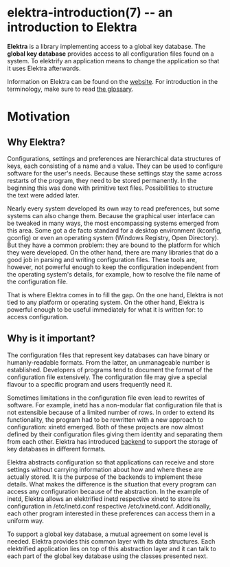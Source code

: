 elektra-introduction(7) -- an introduction to Elektra
==================================================


**Elektra** is a library implementing access to a global key database.
The **global key database** provides access to all configuration
files found on a system.  To elektrify an application means to change
the application so that it uses Elektra afterwards.

Information on Elektra can be found on the
[website](http://www.libelektra.org).
For introduction in the terminology, make sure to read
[the glossary](elektra-glossary.md).

# Motivation


## Why Elektra?

Configurations, settings and preferences are hierarchical data structures of
keys, each consisting of a name and a value. They can be used to
configure software for the user's needs. Because these settings stay
the same across restarts of the program, they need to be stored
permanently. In the beginning
this was done with primitive text files.
Possibilities to structure the text were added later.

Nearly every system developed its own way to read preferences,
but some systems can also change them.
Because the graphical user interface
can be tweaked in many ways,
the most encompassing systems emerged from this area.
Some got a de facto standard for a desktop environment (kconfig,
gconfig) or even an operating system (Windows Registry, Open Directory).
But they have a common problem: they are bound to the platform for
which they were developed. On the other hand, there are many libraries
that do a good job in parsing and writing configuration files.
These tools are, however,
not powerful enough to keep the configuration
independent from the operating system's details, for example, how to resolve the
file name of the configuration file.

That is where Elektra comes in to fill the gap.
On the one hand, Elektra is
not tied to any platform or operating system.
On the other hand, Elektra is
powerful enough to be useful immediately for what it is written for: to
access configuration.


## Why is it important?

The configuration files that represent key databases can have binary
or humanly-readable formats.  From the latter, an unmanageable number
is established.  Developers of programs tend to document the format of
the configuration file extensively.  The configuration file may give a
special flavour to a specific program and users frequently need it.

Sometimes limitations in the configuration file even lead to rewrites
of software.  For example, inetd has a non-modular flat configuration
file that is not extensible because of a limited number of rows.
In order to extend its functionality, the program had to be rewritten
with a new approach to configuration: xinetd emerged. Both of these
projects are now almost defined by their configuration files giving them
identity and separating them from each other.  Elektra has introduced
[backend](elektra-backends.md) to support the storage of key databases in different
formats.


Elektra abstracts configuration so that applications can receive and
store settings without carrying information about how and where these
are actually stored.  It is the purpose of the backends to implement
these details.  What makes the difference is the situation that
every program can access any configuration because of the abstraction.
In the example of inetd, Elektra allows an elektrified inetd respective
xinetd to store its configuration in /etc/inetd.conf respective
/etc/xinetd.conf. Additionally, each other program interested in these
preferences can access them in a uniform way.

To support a global key database, a mutual agreement on some level is
needed.  Elektra provides this common layer with its data structures.
Each elektrified application lies on top of this abstraction layer and
it can talk to each part of the global key database using the classes
presented next.
